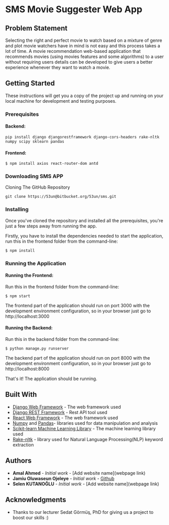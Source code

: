 

# SMS Movie Suggester Web App

## Problem Statement

Selecting the right and perfect movie to watch based on a mixture of genre and plot movie
watchers have in mind is not easy and this process takes a lot of time. A movie recommendation
web-based application that recommends movies (using movies features and some algorithms)
to a user without requiring users details can be developed to give users a better experience
whenever they want to watch a movie.

## Getting Started

These instructions will get you a copy of the project up and running on your local machine for development and testing purposes. 

### Prerequisites

#### Backend:
```
pip install django djangorestframework django-cors-headers rake-nltk numpy scipy sklearn pandas

```
#### Frontend:
```
$ npm install axios react-router-dom antd
```
### Downloading SMS APP
Cloning The GitHub Repository

```
git clone https://53un@bitbucket.org/53un/sms.git
```
### Installing
Once you've cloned the repository and installed all the prerequisites, you're just a few steps away from running the app.

Firstly, you have to install the dependencies needed to start the application, run this in the frontend folder from the command-line:

```
$ npm install
```


### Running the Application
#### Running the Frontend:
Run this in the frontend folder from the command-line:

```
$ npm start
```
The frontend part of the application should run on port 3000 with the development environment configuration, so in your browser just go to http://localhost:3000

#### Running the Backend:
Run this in the backend folder from the command-line:

```
$ python manage.py runserver
```
The backend part of the application should run on port 8000 with the development environment configuration, so in your browser just go to http://localhost:8000

That's it! The application should be running.

## Built With
* [Django Web Framework](https://www.fullstackpython.com/django-orm.html) - The web framework used
* [Django REST Framework](https://www.django-rest-framework.org) - Rest API tool used
* [React Web Framework](https://reactjs.org) - The web framework used
* [Numpy](https://numpy.org/) and [Pandas](https://pandas.pydata.org/)- libraries used for data manipulation and analysis
* [Scikit-learn Machine Learning Library](https://scikit-learn.org/stable) - The machine learning library used 
* [Rake-nltk](https://pypi.org/project/rake-nltk) - library used for Natural Language Processing(NLP) keyword extraction


## Authors

* **Amal Ahmed** - *Initial work* - [Add website name](webpage link)
* **Jamiu Oluwaseun Ojeleye** - *Initial work* - [Github](https://github.com/oluwaseunojeleye)
* **Selen KUTANOĞLU** - *Initial work* - [Add website name](webpage link)

## Acknowledgments

* Thanks to our lecturer Sedat Görmüş, PhD for giving us a project to boost our skills :)
